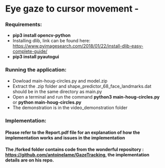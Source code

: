 # Eye gaze to cursor movement -

### Requirements:
* **pip3 install opencv-python**
* Installing dlib, link can be found here: https://www.pyimagesearch.com/2018/01/22/install-dlib-easy-complete-guide/
* **pip3 install pyautogui**

### Running the application:
* Dowload main-houg-circles.py and model.zip
* Extract the .zip folder and shape_predictor_68_face_landmarks.dat should be in the same directory as main.py
* Open a terminal and run the command **python3 main-houg-circles.py** or **python main-houg-circles.py**
* The demonstration is in the video_demonstration folder

### Implementation:
#### Please refer to the Report.pdf file for an explanation of how the implementation works and issues in the implementation
#### The /forked folder contains code from the wonderful repository : https://github.com/antoinelame/GazeTracking, the implementation details are on his repo.